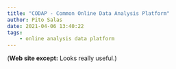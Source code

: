 ```yaml
---
title: "CODAP - Common Online Data Analysis Platform"
author: Pito Salas
date: 2021-04-06 13:40:22
tags:
    - online analysis data platform
---
```


(**Web site except:** Looks really useful.) 
